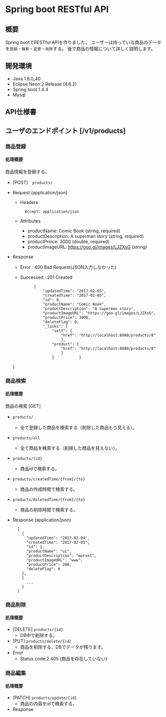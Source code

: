 # Spring boot RESTful API 
## 概要
Spring bootでRESTful APIを作りました。
ユーザーは持っている商品のデータを`登録`・`検索`・`変更`・`削除`する。
後で商品の情報について詳しく説明します。

## 開発環境

* Java 1.8.0_40
* Eclipse Neon.2 Release (4.6.2)
* Spring boot 1.4.4
* Mysql  

## API仕様書
## ユーザのエンドポイント [/v1/products]

### 商品登録 

#### 処理概要
 
商品情報を登録する。

+ [POST]　`products/`
 
+ Request (application/json)
 
    + Headers
 
            Accept: application/json
 
    + Attributes
        + productName: Comic Book (string, required) 
        + productDescription: A superman story (string, required)
        + productProice: 3000 (double, required)
        + productImageURL: https://goo.gl/images/LJZXsG (string) 
        
+ Response

	+ Error : 400 Bad Request(JSON入力しなかった)
	+ Successed : 201 Created

				{
					"updatedTime": "2017-02-05",  
					"createdTime": "2017-02-05",
					"id": 8,
					"productName": "Comic Book",
					"productDescription": "A superman story",
					"productImageURL": "https://goo.gl/images/LJZXsG",
					"productPrice": 3000,
					"deleteFlag": 0,
					"_links": {
						"self": {
							"href": "http://localhost:8080/products/8"
							},
						"product": {
							"href": "http://localhost:8080/products/8"
							}
						}        	}

 	}	
 	

### 商品検索 

#### 処理概要

商品の検索 [GET]

+ `products/`　 
	+ 全て登録した商品を検索する（削除した商品もう見える）。
+ `products/all`
	+ 全て商品を検索する（削除した商品を見えない）。
+ `products/{id}`
	+ 商品idで検索する。
+ `products/createdTime/{from}/{to}`
	+ 商品の作成時間で検索する。
+ `products/deletedTime/{from}/{to}`
	+ 商品の削除時間で検索する。
 
+ Response (application/json)        

		[
		  {
		    "updatedTime": "2017-02-04",
		    "createdTime": "2017-02-03",
		    "id": 1,
		    "productName": "ui",
		    "productDescription": "marvel",
		    "productImageURL": "www",
		    "productPrice": 200,
		    "deleteFlag": 0
		  },
		  {
			...
		  }
		]	

### 商品削除 

#### 処理概要
 
* [DELETE] `products/{id}`
	+ DB中で削除する。
* [PUT] `products/delete/{id}`
	+ 商品を削除する、DBでデータが残ります。	
* Error	
	* Status code:2 405 (商品を存在していない)	
	
### 商品編集

#### 処理概要
 
* [PATCH] `products/update/{id}`
	* 商品の内容をidで検索する。
* Response
